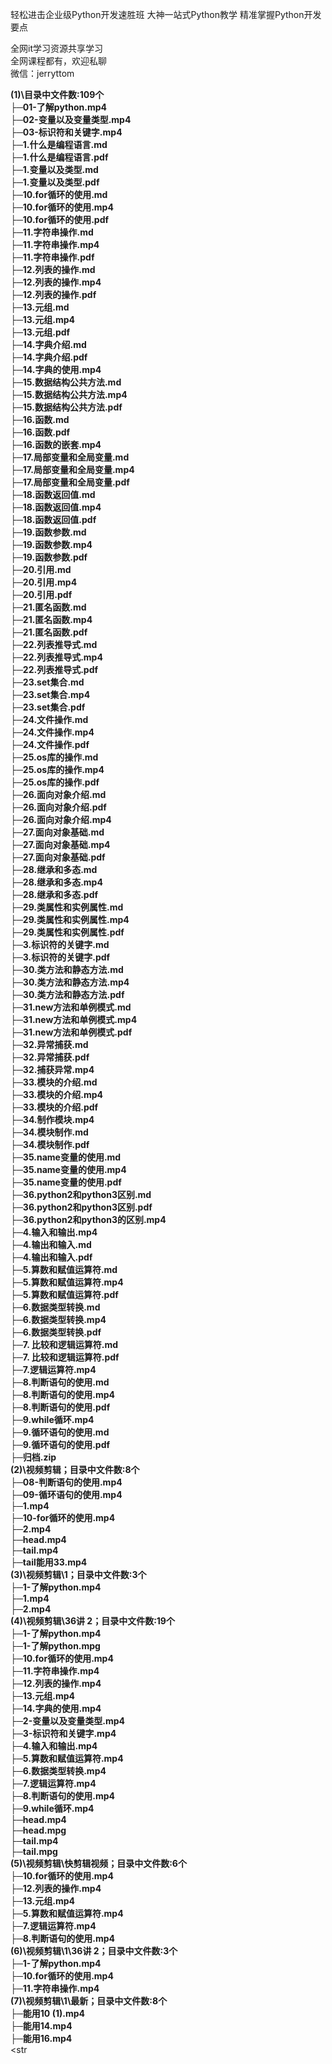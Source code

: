 轻松进击企业级Python开发速胜班 大神一站式Python教学 精准掌握Python开发要点

全网it学习资源共享学习<br>全网课程都有，欢迎私聊<br>微信：jerryttom<br>

<strong>(1)\目录中文件数:109个</strong><br> <strong>├─01-了解python.mp4</strong><br> <strong>├─02-变量以及变量类型.mp4</strong><br> <strong>├─03-标识符和关键字.mp4</strong><br> <strong>├─1.什么是编程语言.md</strong><br> <strong>├─1.什么是编程语言.pdf</strong><br> <strong>├─1.变量以及类型.md</strong><br> <strong>├─1.变量以及类型.pdf</strong><br> <strong>├─10.for循环的使用.md</strong><br> <strong>├─10.for循环的使用.mp4</strong><br> <strong>├─10.for循环的使用.pdf</strong><br> <strong>├─11.字符串操作.md</strong><br> <strong>├─11.字符串操作.mp4</strong><br> <strong>├─11.字符串操作.pdf</strong><br> <strong>├─12.列表的操作.md</strong><br> <strong>├─12.列表的操作.mp4</strong><br> <strong>├─12.列表的操作.pdf</strong><br> <strong>├─13.元组.md</strong><br> <strong>├─13.元组.mp4</strong><br> <strong>├─13.元组.pdf</strong><br> <strong>├─14.字典介绍.md</strong><br> <strong>├─14.字典介绍.pdf</strong><br> <strong>├─14.字典的使用.mp4</strong><br> <strong>├─15.数据结构公共方法.md</strong><br> <strong>├─15.数据结构公共方法.mp4</strong><br> <strong>├─15.数据结构公共方法.pdf</strong><br> <strong>├─16.函数.md</strong><br> <strong>├─16.函数.pdf</strong><br> <strong>├─16.函数的嵌套.mp4</strong><br> <strong>├─17.局部变量和全局变量.md</strong><br> <strong>├─17.局部变量和全局变量.mp4</strong><br> <strong>├─17.局部变量和全局变量.pdf</strong><br> <strong>├─18.函数返回值.md</strong><br> <strong>├─18.函数返回值.mp4</strong><br> <strong>├─18.函数返回值.pdf</strong><br> <strong>├─19.函数参数.md</strong><br> <strong>├─19.函数参数.mp4</strong><br> <strong>├─19.函数参数.pdf</strong><br> <strong>├─20.引用.md</strong><br> <strong>├─20.引用.mp4</strong><br> <strong>├─20.引用.pdf</strong><br> <strong>├─21.匿名函数.md</strong><br> <strong>├─21.匿名函数.mp4</strong><br> <strong>├─21.匿名函数.pdf</strong><br> <strong>├─22.列表推导式.md</strong><br> <strong>├─22.列表推导式.mp4</strong><br> <strong>├─22.列表推导式.pdf</strong><br> <strong>├─23.set集合.md</strong><br> <strong>├─23.set集合.mp4</strong><br> <strong>├─23.set集合.pdf</strong><br> <strong>├─24.文件操作.md</strong><br> <strong>├─24.文件操作.mp4</strong><br> <strong>├─24.文件操作.pdf</strong><br> <strong>├─25.os库的操作.md</strong><br> <strong>├─25.os库的操作.mp4</strong><br> <strong>├─25.os库的操作.pdf</strong><br> <strong>├─26.面向对象介绍.md</strong><br> <strong>├─26.面向对象介绍.pdf</strong><br> <strong>├─26.面向对象介绍.mp4</strong><br> <strong>├─27.面向对象基础.md</strong><br> <strong>├─27.面向对象基础.mp4</strong><br> <strong>├─27.面向对象基础.pdf</strong><br> <strong>├─28.继承和多态.md</strong><br> <strong>├─28.继承和多态.mp4</strong><br> <strong>├─28.继承和多态.pdf</strong><br> <strong>├─29.类属性和实例属性.md</strong><br> <strong>├─29.类属性和实例属性.mp4</strong><br> <strong>├─29.类属性和实例属性.pdf</strong><br> <strong>├─3.标识符的关键字.md</strong><br> <strong>├─3.标识符的关键字.pdf</strong><br> <strong>├─30.类方法和静态方法.md</strong><br> <strong>├─30.类方法和静态方法.mp4</strong><br> <strong>├─30.类方法和静态方法.pdf</strong><br> <strong>├─31.new方法和单例模式.md</strong><br> <strong>├─31.new方法和单例模式.mp4</strong><br> <strong>├─31.new方法和单例模式.pdf</strong><br> <strong>├─32.异常捕获.md</strong><br> <strong>├─32.异常捕获.pdf</strong><br> <strong>├─32.捕获异常.mp4</strong><br> <strong>├─33.模块的介绍.md</strong><br> <strong>├─33.模块的介绍.mp4</strong><br> <strong>├─33.模块的介绍.pdf</strong><br> <strong>├─34.制作模块.mp4</strong><br> <strong>├─34.模块制作.md</strong><br> <strong>├─34.模块制作.pdf</strong><br> <strong>├─35.name变量的使用.md</strong><br> <strong>├─35.name变量的使用.mp4</strong><br> <strong>├─35.name变量的使用.pdf</strong><br> <strong>├─36.python2和python3区别.md</strong><br> <strong>├─36.python2和python3区别.pdf</strong><br> <strong>├─36.python2和python3的区别.mp4</strong><br> <strong>├─4.输入和输出.mp4</strong><br> <strong>├─4.输出和输入.md</strong><br> <strong>├─4.输出和输入.pdf</strong><br> <strong>├─5.算数和赋值运算符.md</strong><br> <strong>├─5.算数和赋值运算符.mp4</strong><br> <strong>├─5.算数和赋值运算符.pdf</strong><br> <strong>├─6.数据类型转换.md</strong><br> <strong>├─6.数据类型转换.mp4</strong><br> <strong>├─6.数据类型转换.pdf</strong><br> <strong>├─7. 比较和逻辑运算符.md</strong><br> <strong>├─7. 比较和逻辑运算符.pdf</strong><br> <strong>├─7.逻辑运算符.mp4</strong><br> <strong>├─8.判断语句的使用.md</strong><br> <strong>├─8.判断语句的使用.mp4</strong><br> <strong>├─8.判断语句的使用.pdf</strong><br> <strong>├─9.while循环.mp4</strong><br> <strong>├─9.循环语句的使用.md</strong><br> <strong>├─9.循环语句的使用.pdf</strong><br> <strong>├─归档.zip</strong><br> <strong>(2)\视频剪辑；目录中文件数:8个</strong><br> <strong>├─08-判断语句的使用.mp4</strong><br> <strong>├─09-循环语句的使用.mp4</strong><br> <strong>├─1.mp4</strong><br> <strong>├─10-for循环的使用.mp4</strong><br> <strong>├─2.mp4</strong><br> <strong>├─head.mp4</strong><br> <strong>├─tail.mp4</strong><br> <strong>├─tail能用33.mp4</strong><br> <strong>(3)\视频剪辑\1；目录中文件数:3个</strong><br> <strong>├─1-了解python.mp4</strong><br> <strong>├─1.mp4</strong><br> <strong>├─2.mp4</strong><br> <strong>(4)\视频剪辑\36讲 2；目录中文件数:19个</strong><br> <strong>├─1-了解python.mp4</strong><br> <strong>├─1-了解python.mpg</strong><br> <strong>├─10.for循环的使用.mp4</strong><br> <strong>├─11.字符串操作.mp4</strong><br> <strong>├─12.列表的操作.mp4</strong><br> <strong>├─13.元组.mp4</strong><br> <strong>├─14.字典的使用.mp4</strong><br> <strong>├─2-变量以及变量类型.mp4</strong><br> <strong>├─3-标识符和关键字.mp4</strong><br> <strong>├─4.输入和输出.mp4</strong><br> <strong>├─5.算数和赋值运算符.mp4</strong><br> <strong>├─6.数据类型转换.mp4</strong><br> <strong>├─7.逻辑运算符.mp4</strong><br> <strong>├─8.判断语句的使用.mp4</strong><br> <strong>├─9.while循环.mp4</strong><br> <strong>├─head.mp4</strong><br> <strong>├─head.mpg</strong><br> <strong>├─tail.mp4</strong><br> <strong>├─tail.mpg</strong><br> <strong>(5)\视频剪辑\快剪辑视频；目录中文件数:6个</strong><br> <strong>├─10.for循环的使用.mp4</strong><br> <strong>├─12.列表的操作.mp4</strong><br> <strong>├─13.元组.mp4</strong><br> <strong>├─5.算数和赋值运算符.mp4</strong><br> <strong>├─7.逻辑运算符.mp4</strong><br> <strong>├─8.判断语句的使用.mp4</strong><br> <strong>(6)\视频剪辑\1\36讲 2；目录中文件数:3个</strong><br> <strong>├─1-了解python.mp4</strong><br> <strong>├─10.for循环的使用.mp4</strong><br> <strong>├─11.字符串操作.mp4</strong><br> <strong>(7)\视频剪辑\1\最新；目录中文件数:8个</strong><br> <strong>├─能用10 (1).mp4</strong><br> <strong>├─能用14.mp4</strong><br> <strong>├─能用16.mp4</strong><br> <str